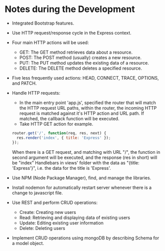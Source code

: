 # Notes during the Development
- Integrated Bootstrap features.

- Use HTTP request/response cycle in the Express context.

- Four main HTTP actions will be used:
  - GET: The GET method retrieves data about a resource.
  - POST: The POST method (usually) creates a new resource.
  - PUT: The PUT method updates the existing data of a resource.
  - DELETE: The DELETE method deletes a specified resource.

- Five less frequently used actions: HEAD, CONNECT, TRACE, OPTIONS, and PATCH.

- Handle HTTP requests:
  - In the main entry point 'app.js', specified the router that will match the HTTP request URL paths, within the router, the incoming HTTP request is matched against it's HTTP action and URL path. If matched, the callback function will be executed.
  - Take HTTP GET action for example.
  ```javascript 
  router.get('/', function(req, res, next) {
    res.render('index', { title: 'Express' });
  });
  ```
  When there is a GET request, and matching with URL "/", the function in second argument will be executed, and the response (res in short) will be "index" Handlebars in views' folder with the data as "{title: 'Express'}", i.e. the data for the title is 'Express'.

- Use NPM (Node Package Manager), find, and manage the libraries. 

- Install nodemon for automatically restart server whenever there is a change to javascript file.

- Use REST and perform CRUD operations:
  - Create: Creating new users
  - Read: Retrieving and displaying data of existing users
  - Update: Editing existing user information
  - Delete: Deleting users

- Implement CRUD operations using mongoDB by describing Schema for a model object.
